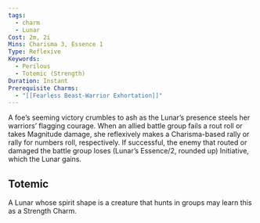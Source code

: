 ```yaml
---
tags:
  - charm
  - Lunar
Cost: 2m, 2i
Mins: Charisma 3, Essence 1
Type: Reflexive
Keywords:
  - Perilous
  - Totemic (Strength)
Duration: Instant
Prerequisite Charms:
  - "[[Fearless Beast-Warrior Exhortation]]"
---
```

A foe’s seeming victory crumbles to ash as the Lunar’s presence steels her warriors’ flagging courage. When an allied battle group fails a rout roll or takes Magnitude damage, she reflexively makes a Charisma-based rally or rally for numbers roll, respectively. If successful, the enemy that routed or damaged the battle group loses (Lunar’s Essence/2, rounded up) Initiative, which the Lunar gains. 
## Totemic 

A Lunar whose spirit shape is a creature that hunts in groups may learn this as a Strength Charm.